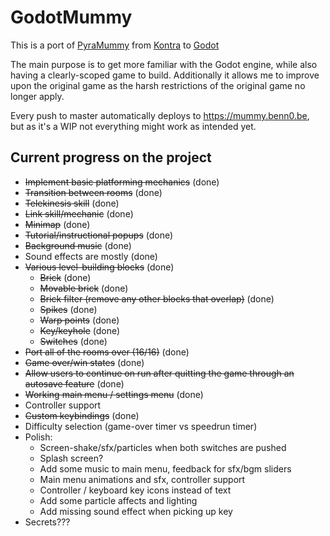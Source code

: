 # GodotMummy

This is a port of [PyraMummy](https://github.com/bdaenen/pyramummy/blob/master/README.md) from [Kontra](https://github.com/straker/kontra) to [Godot](https://github.com/godotengine/godot)

The main purpose is to get more familiar with the Godot engine, while also having a clearly-scoped game to build. Additionally it allows me to improve upon the original game as the harsh restrictions of the original game no longer apply.

Every push to master automatically deploys to https://mummy.benn0.be, but as it's a WIP not everything might work as intended yet.

## Current progress on the project
- ~~Implement basic platforming mechanics~~ (done)
- ~~Transition between rooms~~ (done)
- ~~Telekinesis skill~~ (done)
- ~~Link skill/mechanic~~ (done)
- ~~Minimap~~ (done)
- ~~Tutorial/instructional popups~~ (done)
- ~~Background music~~ (done)
- Sound effects are mostly (done)
- ~~Various level-building blocks~~ (done)
    - ~~Brick~~ (done)
    - ~~Movable brick~~ (done)
    - ~~Brick filter (remove any other blocks that overlap)~~ (done)
    - ~~Spikes~~ (done)
    - ~~Warp points~~ (done)
    - ~~Key/keyhole~~ (done)
    - ~~Switches~~ (done)
- ~~Port all of the rooms over (16/16)~~ (done)
- ~~Game over/win states~~ (done)
- ~~Allow users to continue on run after quitting the game through an autosave feature~~ (done)
- ~~Working main menu / settings menu~~ (done)
- Controller support
- ~~Custom keybindings~~ (done)
- Difficulty selection (game-over timer vs speedrun timer)
- Polish:
    - Screen-shake/sfx/particles when both switches are pushed
    - Splash screen?
    - Add some music to main menu, feedback for sfx/bgm sliders
    - Main menu animations and sfx, controller support
    - Controller / keyboard key icons instead of text
    - Add some particle affects and lighting
    - Add missing sound effect when picking up key
- Secrets???
